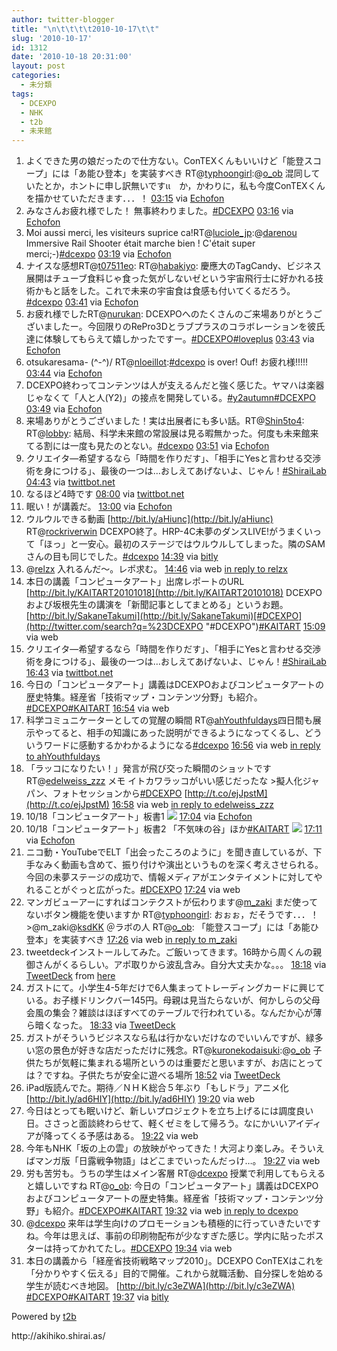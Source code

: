 ```yaml
---
author: twitter-blogger
title: "\n\t\t\t\t2010-10-17\t\t"
slug: '2010-10-17'
id: 1312
date: '2010-10-18 20:31:00'
layout: post
categories:
  - 未分類
tags:
  - DCEXPO
  - NHK
  - t2b
  - 未来館
---
```


<div xmlns:georss="http://www.georss.org/georss">

1.  <span><span>よくできた男の娘だったので仕方ない。ConTEXくんもいいけど「能登スコープ」には「あ能ひ登本」を実装すべき RT@[typhoongirl](http://twitter.com/typhoongirl "typhoongirl"):@[o_ob](http://twitter.com/o_ob "o_ob") 混同していたとか，ホントに申し訳無いですιι　か，かわりに，私も今度ConTEXくんを描かせていただきます．．．！</span> <span>[<span>03:15</span>](http://twitter.com/o_ob/status/27640656605) <span>via [Echofon](http://www.echofon.com/)</span></span></span>
2.  <span><span>みなさんお疲れ様でした！ 無事終わりました。[#DCEXPO](http://twitter.com/search?q=%23DCEXPO "#DCEXPO")</span> <span>[<span>03:16</span>](http://twitter.com/o_ob/status/27640751399) <span>via [Echofon](http://www.echofon.com/)</span></span></span>
3.  <span><span>Moi aussi merci, les visiteurs suprice ca!RT@[luciole_jp](http://twitter.com/luciole_jp "luciole_jp"):@[darenou](http://twitter.com/darenou "darenou") Immersive Rail Shooter était marche bien ! C'était super merci;-)[#dcexpo](http://twitter.com/search?q=%23dcexpo "#dcexpo")</span> <span>[<span>03:19</span>](http://twitter.com/o_ob/status/27640960726) <span>via [Echofon](http://www.echofon.com/)</span></span></span>
4.  <span><span>ナイスな感想RT@[t07511eo](http://twitter.com/t07511eo "t07511eo"): RT@[habakiyo](http://twitter.com/habakiyo "habakiyo"): 慶應大のTagCandy、ビジネス展開はチューブ食料じゃ食った気がしないゼという宇宙飛行士に好かれる技術かもと話をした。これで未来の宇宙食は食感も付いてくるだろう。[#dcexpo](http://twitter.com/search?q=%23dcexpo "#dcexpo")</span> <span>[<span>03:41</span>](http://twitter.com/o_ob/status/27642835654) <span>via [Echofon](http://www.echofon.com/)</span></span></span>
5.  <span><span>お疲れ様でしたRT@[nurukan](http://twitter.com/nurukan "nurukan"): DCEXPOへのたくさんのご来場ありがとうございましたー。今回限りのRePro3Dとラブプラスのコラボレーションを彼氏達に体験してもらえて嬉しかったですー。[#DCEXPO](http://twitter.com/search?q=%23DCEXPO "#DCEXPO")[#loveplus](http://twitter.com/search?q=%23loveplus "#loveplus")</span> <span>[<span>03:43</span>](http://twitter.com/o_ob/status/27643041317) <span>via [Echofon](http://www.echofon.com/)</span></span></span>
6.  <span><span>otsukaresama- (^-^)/ RT@[nloeillot](http://twitter.com/nloeillot "nloeillot"):[#dcexpo](http://twitter.com/search?q=%23dcexpo "#dcexpo") is over! Ouf! お疲れ様!!!!!</span> <span>[<span>03:44</span>](http://twitter.com/o_ob/status/27643140535) <span>via [Echofon](http://www.echofon.com/)</span></span></span>
7.  <span><span>DCEXPO終わってコンテンツは人が支えるんだと強く感じた。ヤマハは楽器じゃなくて「人と人(Y2)」の接点を開発している。[#y2autumn](http://twitter.com/search?q=%23y2autumn "#y2autumn")[#DCEXPO](http://twitter.com/search?q=%23DCEXPO "#DCEXPO")</span> <span>[<span>03:49</span>](http://twitter.com/o_ob/status/27643543980) <span>via [Echofon](http://www.echofon.com/)</span></span></span>
8.  <span><span>来場ありがとうございました！実は出展者にも多い話。RT@[Shin5to4](http://twitter.com/Shin5to4 "Shin5to4"): RT@[lobby](http://twitter.com/lobby "lobby"): 結局、科学未来館の常設展は見る暇無かった。何度も未来館来てる割には一度も見たのとない。[#dcexpo](http://twitter.com/search?q=%23dcexpo "#dcexpo")</span> <span>[<span>03:51</span>](http://twitter.com/o_ob/status/27643770203) <span>via [Echofon](http://www.echofon.com/)</span></span></span>
9.  <span><span>クリエイタ―希望するなら「時間を作りだす」、「相手にYesと言わせる交渉術を身につける」、最後の一つは…おしえてあげないよ、じゃん！[#ShiraiLab](http://twitter.com/search?q=%23ShiraiLab "#ShiraiLab")</span> <span>[<span>04:43</span>](http://twitter.com/o_ob/status/27648270478) <span>via [twittbot.net](http://twittbot.net/)</span></span></span>
10.  <span><span>なるほど4時です</span> <span>[<span>08:00</span>](http://twitter.com/o_ob/status/27663053694) <span>via [twittbot.net](http://twittbot.net/)</span></span></span>
11.  <span><span>眠い！が講義だ。</span> <span>[<span>13:00</span>](http://twitter.com/o_ob/status/27684781383) <span>via [Echofon](http://www.echofon.com/)</span></span></span>
12.  <span><span>ウルウルできる動画 [http://bit.ly/aHiunc](http://bit.ly/aHiunc) RT@[rockriverwin](http://twitter.com/rockriverwin "rockriverwin") DCEXPO終了。HRP-4C未夢のダンスLIVE!がうまくいって「ほっ」と一安心。最初のステージではウルウルしてしまった。隣のSAMさんの目も同じでした。[#dcexpo](http://twitter.com/search?q=%23dcexpo "#dcexpo")</span> <span>[<span>14:39</span>](http://twitter.com/o_ob/status/27692870413) <span>via [bitly](http://bit.ly)</span></span></span>
13.  <span><span>@[relzx](http://twitter.com/relzx "relzx") 入れるんだ〜。レポ求む。</span> <span>[<span>14:46</span>](http://twitter.com/o_ob/status/27693485008) <span>via web</span> [in reply to relzx](http://twitter.com/relzx/status/27693389357)</span></span>
14.  <span><span>本日の講義「コンピュータアート」出席レポートのURL [http://bit.ly/KAITART20101018](http://bit.ly/KAITART20101018) DCEXPOおよび坂根先生の講演を「新聞記事としてまとめる」というお題。 [http://bit.ly/SakaneTakumi](http://bit.ly/SakaneTakumi)[#DCEXPO](http://twitter.com/search?q=%23DCEXPO "#DCEXPO")[#KAITART](http://twitter.com/search?q=%23KAITART "#KAITART")</span> <span>[<span>15:09</span>](http://twitter.com/o_ob/status/27695212204) <span>via web</span></span></span>
15.  <span><span>クリエイタ―希望するなら「時間を作りだす」、「相手にYesと言わせる交渉術を身につける」、最後の一つは…おしえてあげないよ、じゃん！[#ShiraiLab](http://twitter.com/search?q=%23ShiraiLab "#ShiraiLab")</span> <span>[<span>16:43</span>](http://twitter.com/o_ob/status/27701898354) <span>via [twittbot.net](http://twittbot.net/)</span></span></span>
16.  <span><span>今日の「コンピュータアート」講義はDCEXPOおよびコンピュータアートの歴史特集。経産省「技術マップ・コンテンツ分野」も紹介。[#DCEXPO](http://twitter.com/search?q=%23DCEXPO "#DCEXPO")[#KAITART](http://twitter.com/search?q=%23KAITART "#KAITART")</span> <span>[<span>16:54</span>](http://twitter.com/o_ob/status/27702661665) <span>via web</span></span></span>
17.  <span><span>科学コミュニケーターとしての覚醒の瞬間 RT@[ahYouthfuldays](http://twitter.com/ahYouthfuldays "ahYouthfuldays")四日間も展示やってると、相手の知識にあった説明ができるようになってくるし、どういうワードに感動するかわかるようになる[#dcexpo](http://twitter.com/search?q=%23dcexpo "#dcexpo")</span> <span>[<span>16:56</span>](http://twitter.com/o_ob/status/27702782663) <span>via web</span> [in reply to ahYouthfuldays](http://twitter.com/ahYouthfuldays/status/27697332340)</span></span>
18.  <span><span>「ラッコになりたい！」発言が飛び交った瞬間のショットです RT@[edelweiss_zzz](http://twitter.com/edelweiss_zzz "edelweiss_zzz") メモ イトカワラッコがいい感じだったな >擬人化ジャパン、フォトセッションから[#DCEXPO](http://twitter.com/search?q=%23DCEXPO "#DCEXPO") [http://t.co/ejJpstM](http://t.co/ejJpstM)</span> <span>[<span>16:58</span>](http://twitter.com/o_ob/status/27702872450) <span>via web</span> [in reply to edelweiss_zzz](http://twitter.com/edelweiss_zzz/status/27701084544)</span></span>
19.  <span><span>10/18「コンピュータアート」板書1 [![](http://twitpic.com/show/thumb/2yn6sa)](http://twitpic.com/2yn6sa)</span> <span>[<span>17:04</span>](http://twitter.com/o_ob/status/27703254937) <span>via [Echofon](http://www.echofon.com/)</span></span></span>
20.  <span><span>10/18「コンピュータアート」板書2 「不気味の谷」ほか[#KAITART](http://twitter.com/search?q=%23KAITART "#KAITART") [![](http://twitpic.com/show/thumb/2yn8lb)](http://twitpic.com/2yn8lb)</span> <span>[<span>17:11</span>](http://twitter.com/o_ob/status/27703747293) <span>via [Echofon](http://www.echofon.com/)</span></span></span>
21.  <span><span>ニコ動・YouTubeでELT「出会ったころのように」を聞き直しているが、下手なみく動画も含めて、振り付けや演出というものを深く考えさせられる。今回の未夢ステージの成功で、情報メディアがエンタテイメントに対してやれることがぐっと広がった。[#DCEXPO](http://twitter.com/search?q=%23DCEXPO "#DCEXPO")</span> <span>[<span>17:24</span>](http://twitter.com/o_ob/status/27704513567) <span>via web</span></span></span>
22.  <span><span>マンガビューアーにすればコンテクストが伝わります@[m_zaki](http://twitter.com/m_zaki "m_zaki") まだ使ってないボタン機能を使いますか RT@[typhoongirl](http://twitter.com/typhoongirl "typhoongirl"): おぉぉ，だそうです．．．！　>@m_zaki@[ksdKK](http://twitter.com/ksdKK "ksdKK") ＠ラボの人 RT@[o_ob](http://twitter.com/o_ob "o_ob"): 「能登スコープ」には「あ能ひ登本」を実装すべき</span> <span>[<span>17:26</span>](http://twitter.com/o_ob/status/27704598372) <span>via web</span> [in reply to m_zaki](http://twitter.com/m_zaki/status/27704508956)</span></span>
23.  <span><span>tweetdeckインストールしてみた。ご飯いってきます。16時から周くんの親御さんがくるらしい。アポ取りから波乱含み。自分大丈夫かな。。。</span> <span>[<span>18:18</span>](http://twitter.com/o_ob/status/27707400037) <span>via [TweetDeck](http://www.tweetdeck.com)</span> from [here<span></span>](http://maps.google.com/maps?q=35.48765786,139.34425877)</span></span>
24.  <span><span>ガストにて。小学生4-5年だけで6人集まってトレーディングカードに興じている。お子様ドリンクバー145円。母親は見当たらないが、何かしらの父母会風の集会？雑談はほぼすべてのテーブルで行われている。なんだか心が薄ら暗くなった。</span> <span>[<span>18:33</span>](http://twitter.com/o_ob/status/27708123509) <span>via [TweetDeck](http://www.tweetdeck.com)</span></span></span>
25.  <span><span>ガストがそういうビジネスなら私は行かないだけなのでいいんですが、緑多い窓の景色が好きな店だっただけに残念。RT@[kuronekodaisuki](http://twitter.com/kuronekodaisuki "kuronekodaisuki"):@[o_ob](http://twitter.com/o_ob "o_ob") 子供たちが気軽に集まれる場所というのは重要だと思いますが、お店にとっては？ですね。子供たちが安全に遊べる場所</span> <span>[<span>18:52</span>](http://twitter.com/o_ob/status/27709033347) <span>via [TweetDeck](http://www.tweetdeck.com)</span></span></span>
26.  <span><span>iPad版読んでた。期待／ＮＨＫ総合５年ぶり「もしドラ」アニメ化 [http://bit.ly/ad6HIY](http://bit.ly/ad6HIY)</span> <span>[<span>19:20</span>](http://twitter.com/o_ob/status/27710331617) <span>via web</span></span></span>
27.  <span><span>今日はとっても眠いけど、新しいプロジェクトを立ち上げるには調度良い日。ささっと面談終わらせて、軽くゼミをして帰ろう。なにかいいアイディアが降ってくる予感はある。</span> <span>[<span>19:22</span>](http://twitter.com/o_ob/status/27710439244) <span>via web</span></span></span>
28.  <span><span>今年もNHK「坂の上の雲」の放映がやってきた！大河より楽しみ。そういえばマンガ版「日露戦争物語」はどこまでいったんだっけ…。</span> <span>[<span>19:27</span>](http://twitter.com/o_ob/status/27710629082) <span>via web</span></span></span>
29.  <span><span>労も苦労も。うちの学生はメイン客層 RT@[dcexpo](http://twitter.com/dcexpo "dcexpo") 授業で利用してもらえると嬉しいですね RT@[o_ob](http://twitter.com/o_ob "o_ob"): 今日の「コンピュータアート」講義はDCEXPOおよびコンピュータアートの歴史特集。経産省「技術マップ・コンテンツ分野」も紹介。[#DCEXPO](http://twitter.com/search?q=%23DCEXPO "#DCEXPO")[#KAITART](http://twitter.com/search?q=%23KAITART "#KAITART")</span> <span>[<span>19:32</span>](http://twitter.com/o_ob/status/27710869822) <span>via web</span> [in reply to dcexpo](http://twitter.com/dcexpo/status/27710720821)</span></span>
30.  <span><span>@[dcexpo](http://twitter.com/dcexpo "dcexpo") 来年は学生向けのプロモーションも積極的に行っていきたいですね。今年は思えば、事前の印刷物配布が少なすぎた感じ。学内に貼ったポスターは持ってかれてたし。[#DCEXPO](http://twitter.com/search?q=%23DCEXPO "#DCEXPO")</span> <span>[<span>19:34</span>](http://twitter.com/o_ob/status/27710921494) <span>via web</span></span></span>
31.  <span><span>本日の講義から「経産省技術戦略マップ2010」。DCEXPO ConTEXはこれを「分かりやすく伝える」目的で開催。これから就職活動、自分探しを始める学生が読むべき地図。 [http://bit.ly/c3eZWA](http://bit.ly/c3eZWA) [#DCEXPO](http://twitter.com/search?q=%23DCEXPO "#DCEXPO")[#KAITART](http://twitter.com/search?q=%23KAITART "#KAITART")</span> <span>[<span>19:37</span>](http://twitter.com/o_ob/status/27711089006) <span>via [bitly](http://bit.ly)</span></span></span>

</div>

Powered by [t2b](http://t2b.utilz.jp/)

<div>http://akihiko.shirai.as/</div>